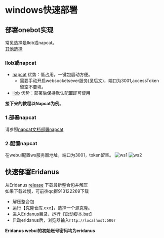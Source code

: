 # windows快速部署

## 部署onebot实现
常见选择是llob或napcat。    
[其他选择](https://onebot.dev/ecosystem.html#onebot-%E5%AE%9E%E7%8E%B0-1)    
### llob或napcat
- [napcat](https://napneko.github.io/) 优势：低占用，一键包启动方便。
    - 需要手动开启websocketsever服务(见后文)，端口为3001,accessToken留空不要填。
- [llob](https://llonebot.github.io/zh-CN/guide/getting-started) 优势：部署后保持默认配置即可使用

**接下来的教程以Napcat为例**。
### 1.部署napcat
请参照[napcat文档部署napcat](https://napneko.pages.dev/)

### 2.配置napcat
在webui配置ws服务器地址，端口为3001，token留空。
![ws1](/img_1.png)
![ws2](/img_2.png)
## 快速部署Eridanus
从Eridanus [release](https://github.com/avilliai/Eridanus/releases) 下载最新整合包并解压  
如果下载过慢，可前往qq群913122269下载  
- 解压整合包
- 运行【克隆仓库.exe】，选择一个源克隆。
- 进入Eridanus目录，运行【启动脚本.bat】
- 启动eridanus后，浏览器输入`http://localhost:5007`  

**Eridanus webui的初始账号密码均为eridanus**
